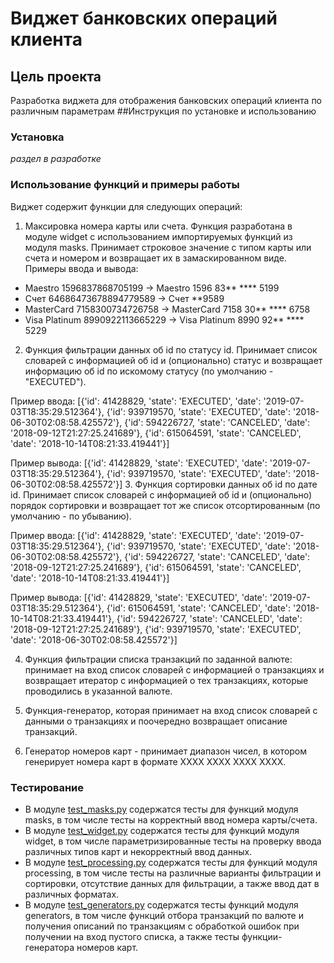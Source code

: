 # Виджет банковских операций клиента
## Цель проекта
Разработка виджета для отображения банковских операций клиента по различным параметрам
##Инструкция по установке и использованию

### Установка
*раздел в разработке*

### Использование функций и примеры работы
Виджет содержит функции для следующих операций:
1. Максировка номера карты или счета.
Функция разработана в модуле widget с использованием импортируемых функций из модуля masks. 
Принимает строковое значение с типом карты или счета и номером и возвращает их в замаскированном виде.
Примеры ввода и вывода:
* Maestro 1596837868705199 -> Maestro 1596 83** **** 5199 
* Счет 64686473678894779589 -> Счет **9589
* MasterCard 7158300734726758 -> MasterCard 7158 30** **** 6758
* Visa Platinum 8990922113665229 -> Visa Platinum 8990 92** **** 5229 
2. Функция фильтрации данных об id по статусу id.
Принимает список словарей с информацией об id и (опционально) статус 
и возвращает информацию об id по искомому статусу (по умолчанию - "EXECUTED").

Пример ввода:
[{'id': 41428829, 'state': 'EXECUTED', 'date': '2019-07-03T18:35:29.512364'}, 
{'id': 939719570, 'state': 'EXECUTED', 'date': '2018-06-30T02:08:58.425572'},
{'id': 594226727, 'state': 'CANCELED', 'date': '2018-09-12T21:27:25.241689'},
{'id': 615064591, 'state': 'CANCELED', 'date': '2018-10-14T08:21:33.419441'}]

Пример вывода:
[{'id': 41428829, 'state': 'EXECUTED', 'date': '2019-07-03T18:35:29.512364'},
{'id': 939719570, 'state': 'EXECUTED', 'date': '2018-06-30T02:08:58.425572'}]
3. Функция сортировки данных об id по дате id.
Принимает список словарей с информацией об id и (опционально) порядок сортировки
и возвращает тот же список отсортированным (по умолчанию - по убыванию).

Пример ввода:
[{'id': 41428829, 'state': 'EXECUTED', 'date': '2019-07-03T18:35:29.512364'}, 
{'id': 939719570, 'state': 'EXECUTED', 'date': '2018-06-30T02:08:58.425572'},
{'id': 594226727, 'state': 'CANCELED', 'date': '2018-09-12T21:27:25.241689'},
{'id': 615064591, 'state': 'CANCELED', 'date': '2018-10-14T08:21:33.419441'}]

Пример вывода:
[{'id': 41428829, 'state': 'EXECUTED', 'date': '2019-07-03T18:35:29.512364'}, 
{'id': 615064591, 'state': 'CANCELED', 'date': '2018-10-14T08:21:33.419441'},
{'id': 594226727, 'state': 'CANCELED', 'date': '2018-09-12T21:27:25.241689'},
{'id': 939719570, 'state': 'EXECUTED', 'date': '2018-06-30T02:08:58.425572'}]

4. Функция фильтрации списка транзакций по заданной валюте: принимает на вход список словарей с информацией о 
транзакциях и возвращает итератор с информацией о тех транзакциях, которые проводились в указанной валюте.

5. Функция-генератор, которая принимает на вход список словарей с данными о транзакциях и поочередно возвращает описание
транзакций.

6. Генератор номеров карт - принимает диапазон чисел, в котором генерирует номера карт в формате ХХХХ ХХХХ ХХХХ ХХХХ.

### Тестирование
* В модуле [test_masks.py](tests/test_masks.py) содержатся тесты для функций модуля masks, 
в том числе тесты на корректный ввод номера карты/счета. 
* В модуле [test_widget.py](tests/test_widget.py) содержатся тесты для функций модуля widget, 
в том числе параметризированные тесты на проверку ввода различных типов карт и некорректный ввод данных.
* В модуле [test_processing.py](tests/test_processing.py) содержатся тесты для функций модуля processing, 
в том числе тесты на различные варианты фильтрации и сортировки, отсутствие данных для фильтрации, 
а также ввод дат в различных форматах.
* В модуле [test_generators.py](tests/test_generators.py) содержатся тесты функций модуля generators, в том числе функций
отбора транзакций по валюте и получения описаний по транзакциям с обработкой ошибок при получении на вход пустого 
списка, а также тесты функции-генератора номеров карт. 